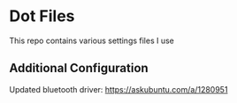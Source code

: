 # Dot Files

This repo contains various settings files I use

## Additional Configuration

Updated bluetooth driver: https://askubuntu.com/a/1280951
